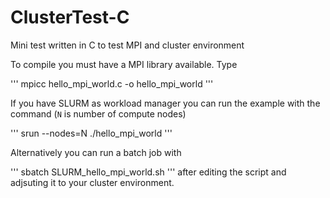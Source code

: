 # ClusterTest-C
Mini test written in C to test MPI and cluster environment

To compile you must have a MPI library available. Type

'''
mpicc hello_mpi_world.c -o hello_mpi_world
'''

If you have SLURM as workload manager you can run the example with
the command (<code>N</code> is number of compute nodes)

'''
srun --nodes=N ./hello_mpi_world
'''

Alternatively you can run a batch job with

'''
sbatch SLURM_hello_mpi_world.sh
'''
after editing the script and adjsuting it to your cluster environment.
